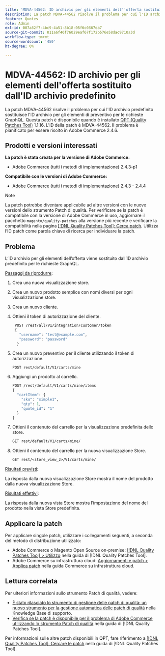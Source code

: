 ```yaml
---
title: 'MDVA-44562: ID archivio per gli elementi dell''offerta sostituito dall''ID archivio predefinito'
description: La patch MDVA-44562 risolve il problema per cui l'ID archivio predefinito sostituisce l'ID archivio per gli elementi di preventivo per le richieste GraphQL. Questa patch è disponibile quando è installato [Quality Patches Tool (QPT)](https://experienceleague.adobe.com/en/docs/commerce-operations/tools/quality-patches-tool/quality-patches-tool-to-self-serve-quality-patches) 1.1.16. L'ID della patch è MDVA-44562. Il problema è pianificato per essere risolto in Adobe Commerce 2.4.6.
feature: Quotes
role: Admin
exl-id: 007a82f7-4bc9-4a51-8b18-05f6c0867ea7
source-git-commit: 011a6f46f76029eaf67f172b576e58dac9710a3d
workflow-type: tm+mt
source-wordcount: '450'
ht-degree: 0%

---
```


# MDVA-44562: ID archivio per gli elementi dell&#39;offerta sostituito dall&#39;ID archivio predefinito

La patch MDVA-44562 risolve il problema per cui l&#39;ID archivio predefinito sostituisce l&#39;ID archivio per gli elementi di preventivo per le richieste GraphQL. Questa patch è disponibile quando è installato [QPT (Quality Patches Tool)](https://experienceleague.adobe.com/en/docs/commerce-operations/tools/quality-patches-tool/quality-patches-tool-to-self-serve-quality-patches) 1.1.16. L&#39;ID della patch è MDVA-44562. Il problema è pianificato per essere risolto in Adobe Commerce 2.4.6.

## Prodotti e versioni interessati

**La patch è stata creata per la versione di Adobe Commerce:**

* Adobe Commerce (tutti i metodi di implementazione) 2.4.3-p1

**Compatibile con le versioni di Adobe Commerce:**

* Adobe Commerce (tutti i metodi di implementazione) 2.4.3 - 2.4.4

>[!NOTE]
>
>La patch potrebbe diventare applicabile ad altre versioni con le nuove versioni dello strumento Patch di qualità. Per verificare se la patch è compatibile con la versione di Adobe Commerce in uso, aggiornare il pacchetto `magento/quality-patches` alla versione più recente e verificare la compatibilità nella pagina [[!DNL Quality Patches Tool]: Cerca patch](https://experienceleague.adobe.com/en/docs/commerce-operations/tools/quality-patches-tool/quality-patches-tool-to-self-serve-quality-patches). Utilizza l’ID patch come parola chiave di ricerca per individuare la patch.

## Problema

L’ID archivio per gli elementi dell’offerta viene sostituito dall’ID archivio predefinito per le richieste GraphQL.

<u>Passaggi da riprodurre</u>:

1. Crea una nuova visualizzazione store.
1. Crea un nuovo prodotto semplice con nomi diversi per ogni visualizzazione store.
1. Crea un nuovo cliente.
1. Ottieni il token di autorizzazione del cliente.

   ```GraphQL
    POST /rest/all/V1/integration/customer/token
    {
      "username": "test@example.com",
      "password": "password"
     }
   ```

1. Crea un nuovo preventivo per il cliente utilizzando il token di autorizzazione.

   ```GraphQL
   POST rest/default/V1/carts/mine
   ```

1. Aggiungi un prodotto al carrello.

   ```GraphQL
   POST /rest/default/V1/carts/mine/items
   {
     "cartItem": {
       "sku": "simple1",
       "qty": 1,
       "quote_id": "1"
     }
   }
   ```

1. Ottieni il contenuto del carrello per la visualizzazione predefinita dello store.

   ```GraphQL
   GET rest/default/V1/carts/mine/
   ```

1. Ottieni il contenuto del carrello per la nuova visualizzazione Store.

   ```GraphQL
   GET rest/<store_view_2>/V1/carts/mine/
   ```

<u>Risultati previsti</u>:

La risposta dalla nuova visualizzazione Store mostra il nome del prodotto dalla nuova visualizzazione Store.

<u>Risultati effettivi</u>:

La risposta dalla nuova vista Store mostra l’impostazione del nome del prodotto nella vista Store predefinita.

## Applicare la patch

Per applicare singole patch, utilizzare i collegamenti seguenti, a seconda del metodo di distribuzione utilizzato:

* Adobe Commerce o Magento Open Source on-premise: [[!DNL Quality Patches Tool] > Utilizzo](/help/tools/quality-patches-tool/usage.md) nella guida di [!DNL Quality Patches Tool].
* Adobe Commerce su infrastruttura cloud: [Aggiornamenti e patch > Applica patch](https://experienceleague.adobe.com/docs/commerce-cloud-service/user-guide/develop/upgrade/apply-patches.html) nella guida Commerce su infrastruttura cloud.

## Lettura correlata

Per ulteriori informazioni sullo strumento Patch di qualità, vedere:

* [È stato rilasciato lo strumento di gestione delle patch di qualità: un nuovo strumento per la gestione automatica delle patch di qualità](https://experienceleague.adobe.com/en/docs/commerce-operations/tools/quality-patches-tool/quality-patches-tool-to-self-serve-quality-patches) nella Knowledge Base di supporto.
* [Verifica se la patch è disponibile per il problema di Adobe Commerce utilizzando lo strumento Patch di qualità](/help/tools/quality-patches-tool/patches-available-in-qpt/check-patch-for-magento-issue-with-magento-quality-patches.md) nella guida di [!DNL Quality Patches Tool].

Per informazioni sulle altre patch disponibili in QPT, fare riferimento a [[!DNL Quality Patches Tool]: Cercare le patch](https://experienceleague.adobe.com/tools/commerce-quality-patches/index.html) nella guida di [!DNL Quality Patches Tool].
